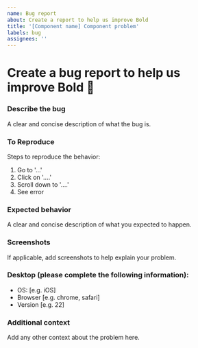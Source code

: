 ```yaml
---
name: Bug report
about: Create a report to help us improve Bold
title: '[Component name] Component problem'
labels: bug
assignees: ''
---
```


# Create a bug report to help us improve Bold 💪

### **Describe the bug**

A clear and concise description of what the bug is.

### **To Reproduce**

Steps to reproduce the behavior:

1. Go to '...'
2. Click on '....'
3. Scroll down to '....'
4. See error

### **Expected behavior**

A clear and concise description of what you expected to happen.

### **Screenshots**

If applicable, add screenshots to help explain your problem.

### **Desktop (please complete the following information):**

- OS: [e.g. iOS]
- Browser [e.g. chrome, safari]
- Version [e.g. 22]

### **Additional context**

Add any other context about the problem here.
